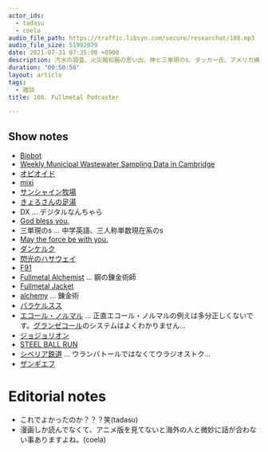 ```yaml
---
actor_ids:
  - tadasu
  - coela
audio_file_path: https://traffic.libsyn.com/secure/researchat/108.mp3
audio_file_size: 51982879
date: 2021-07-31 07:35:00 +0900
description: 汚水の調査、火災報知器の思い出、神と三単現のs、タッカー氏、アメリカ横断について話しました。
duration: "00:50:56"
layout: article
tags: 
  - 雑談
title: 108. Fullmetal Podcaster

---
```


## Show notes
- [Biobot](https://www.biobot.io/)
- [Weekly Municipal Wastewater Sampling Data in Cambridge](https://cityofcambridge.shinyapps.io/COVID19/?tab=wastewater)
- [オピオイド](https://ja.wikipedia.org/wiki/%E3%82%AA%E3%83%94%E3%82%AA%E3%82%A4%E3%83%89)
- [mixi](https://mixi.jp/)
- [サンシャイン牧場](https://ja.wikipedia.org/wiki/%E3%82%B5%E3%83%B3%E3%82%B7%E3%83%A3%E3%82%A4%E3%83%B3%E7%89%A7%E5%A0%B4_(%E3%82%B2%E3%83%BC%E3%83%A0))
- [きょろさんの足湯](https://sftt.jp/author/kyoro/)
- DX ... デジタルなんちゃら
- [God bless you.](https://en.wikipedia.org/wiki/God_bless_you)
- 三単現のs ... 中学英語、三人称単数現在系のs
- [May the force be with you.](https://starwars.fandom.com/wiki/May_the_Force_be_with_you)
- [ダンケルク](https://www.amazon.co.jp/dp/B07797PY1T/?tag=researchatf04-22)
- [閃光のハサウェイ](http://gundam-hathaway.net/)
- [F91](http://www.gundam-f91.net/)
- [Fullmetal Alchemist](https://www.amazon.co.jp/dp/B073ZMTVFT/?tag=researchatf04-22) ... 鋼の錬金術師
- [Fullmetal Jacket](https://www.amazon.co.jp//dp/B00FIWNLVK/?tag=researchatf04-22)
- [alchemy](https://ja.wikipedia.org/wiki/%E9%8C%AC%E9%87%91%E8%A1%93) ... 錬金術
- [パラケルスス](https://ja.wikipedia.org/wiki/%E3%83%91%E3%83%A9%E3%82%B1%E3%83%AB%E3%82%B9%E3%82%B9)
- [エコール・ノルマル](https://ja.wikipedia.org/wiki/%E3%82%A8%E3%82%B3%E3%83%BC%E3%83%AB%E3%83%BB%E3%83%8E%E3%83%AB%E3%83%9E%E3%83%AB) ... 正直エコール・ノルマルの例えは多分正しくないです。[グランゼコール](https://ja.wikipedia.org/wiki/%E3%82%B0%E3%83%A9%E3%83%B3%E3%82%BC%E3%82%B3%E3%83%BC%E3%83%AB)のシステムはよくわかりません...
- [ジョジョリオン](https://www.amazon.co.jp/dp/B095GTCKR3/?tag=researchatf04-22)
- [STEEL BALL RUN](https://www.amazon.co.jp/dp/4086189380/?tag=researchatf04-22)
- [シベリア鉄道](https://ja.wikipedia.org/wiki/%E3%82%B7%E3%83%99%E3%83%AA%E3%82%A2%E9%89%84%E9%81%93) ... ウランバトールではなくてウラジオストク...
- [ザンギエフ](https://ja.wikipedia.org/wiki/%E3%82%B6%E3%83%B3%E3%82%AE%E3%82%A8%E3%83%95)

# Editorial notes
- これでよかったのか？？？笑(tadasu)
- 漫画しか読んでなくて、アニメ版を見てないと海外の人と微妙に話が合わない事ありますよね。(coela)
